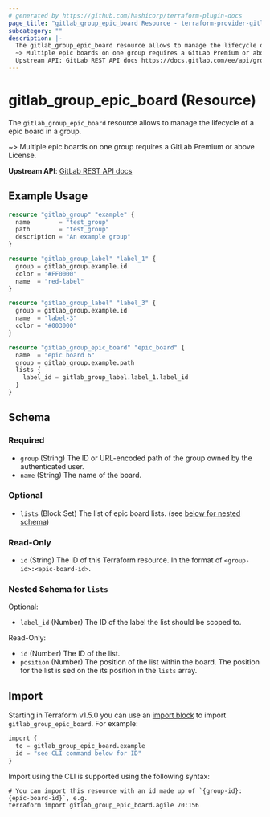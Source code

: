 ```yaml
---
# generated by https://github.com/hashicorp/terraform-plugin-docs
page_title: "gitlab_group_epic_board Resource - terraform-provider-gitlab"
subcategory: ""
description: |-
  The gitlab_group_epic_board resource allows to manage the lifecycle of a epic board in a group.
  ~> Multiple epic boards on one group requires a GitLab Premium or above License.
  Upstream API: GitLab REST API docs https://docs.gitlab.com/ee/api/group_boards.html
---
```


# gitlab_group_epic_board (Resource)

The `gitlab_group_epic_board` resource allows to manage the lifecycle of a epic board in a group.

~> Multiple epic boards on one group requires a GitLab Premium or above License.

**Upstream API**: [GitLab REST API docs](https://docs.gitlab.com/ee/api/group_boards.html)

## Example Usage

```terraform
resource "gitlab_group" "example" {
  name        = "test_group"
  path        = "test_group"
  description = "An example group"
}

resource "gitlab_group_label" "label_1" {
  group = gitlab_group.example.id
  color = "#FF0000"
  name  = "red-label"
}

resource "gitlab_group_label" "label_3" {
  group = gitlab_group.example.id
  name  = "label-3"
  color = "#003000"
}

resource "gitlab_group_epic_board" "epic_board" {
  name  = "epic board 6"
  group = gitlab_group.example.path
  lists {
    label_id = gitlab_group_label.label_1.label_id
  }
}
```

<!-- schema generated by tfplugindocs -->
## Schema

### Required

- `group` (String) The ID or URL-encoded path of the group owned by the authenticated user.
- `name` (String) The name of the board.

### Optional

- `lists` (Block Set) The list of epic board lists. (see [below for nested schema](#nestedblock--lists))

### Read-Only

- `id` (String) The ID of this Terraform resource. In the format of `<group-id>:<epic-board-id>`.

<a id="nestedblock--lists"></a>
### Nested Schema for `lists`

Optional:

- `label_id` (Number) The ID of the label the list should be scoped to.

Read-Only:

- `id` (Number) The ID of the list.
- `position` (Number) The position of the list within the board. The position for the list is sed on the its position in the `lists` array.

## Import

Starting in Terraform v1.5.0 you can use an [import block](https://developer.hashicorp.com/terraform/language/import) to import `gitlab_group_epic_board`. For example:
```terraform
import {
  to = gitlab_group_epic_board.example
  id = "see CLI command below for ID"
}
```

Import using the CLI is supported using the following syntax:

```shell
# You can import this resource with an id made up of `{group-id}:{epic-board-id}`, e.g.
terraform import gitlab_group_epic_board.agile 70:156
```
